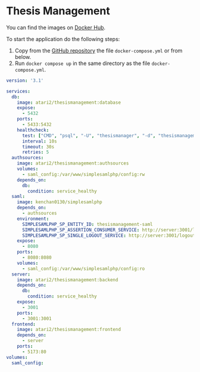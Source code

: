 # Thesis Management

You can find the images on [Docker Hub](https://hub.docker.com/r/atari2/thesismanagement).

To start the application do the following steps:

1. Copy from the [GitHub repository](https://github.com/Polito-Software-Engineering-2-Group-10/ThesisManagement/blob/docker/docker-compose.yml) the file `docker-compose.yml` or from below.
2. Run `docker compose up` in the same directory as the file `docker-compose.yml`.  

```yaml
version: '3.1'

services:
  db:
    image: atari2/thesismanagement:database
    expose:
      - 5432
    ports:
      - 5433:5432
    healthcheck:
      test: ["CMD", "psql", "-U", "thesismanager", "-d", "thesismanagement", "-c", "SELECT * FROM student, teacher LIMIT 1"]
      interval: 10s
      timeout: 30s
      retries: 5
  authsources:
    image: atari2/thesismanagement:authsources
    volumes:
      - saml_config:/var/www/simplesamlphp/config:rw
    depends_on:
      db:
        condition: service_healthy
  saml:
    image: kenchan0130/simplesamlphp
    depends_on:
      - authsources
    environment:
      SIMPLESAMLPHP_SP_ENTITY_ID: thesismanagement-saml
      SIMPLESAMLPHP_SP_ASSERTION_CONSUMER_SERVICE: http://server:3001/login/callback
      SIMPLESAMLPHP_SP_SINGLE_LOGOUT_SERVICE: http://server:3001/logout/callback
    expose:
      - 8080
    ports:
      - 8080:8080
    volumes:
      - saml_config:/var/www/simplesamlphp/config:ro
  server:
    image: atari2/thesismanagement:backend
    depends_on:
      db:
        condition: service_healthy
    expose:
      - 3001
    ports:
      - 3001:3001
  frontend:
    image: atari2/thesismanagement:frontend
    depends_on:
      - server
    ports:
      - 5173:80
volumes:
  saml_config:
```
